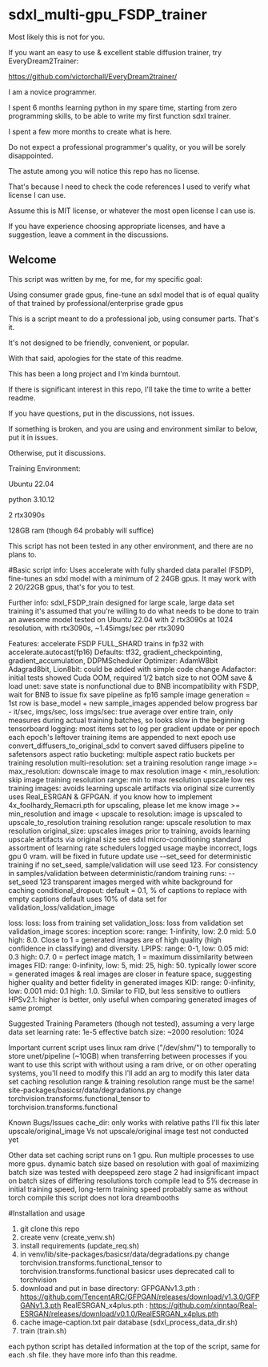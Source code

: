 # sdxl_multi-gpu_FSDP_trainer
Most likely this is not for you.

If you want an easy to use & excellent stable diffusion trainer, try EveryDream2Trainer:

https://github.com/victorchall/EveryDream2trainer/


I am a novice programmer.

I spent 6 months learning python in my spare time, starting from zero programming skills, to be able to write my first function sdxl trainer.

I spent a few more months to create what is here.

Do not expect a professional programmer's quality, or you will be sorely disappointed.


The astute among you will notice this repo has no license.

That's because I need to check the code references I used to verify what license I can use.

Assume this is MIT license, or whatever the most open license I can use is.

If you have experience choosing appropriate licenses, and have a suggestion, leave a comment in the discussions.


## Welcome
This script was written by me, for me, for my specific goal:

  Using consumer grade gpus, fine-tune an sdxl model that is of equal quality of that trained by professional/enterprise grade gpus


This is a script meant to do a professional job, using consumer parts.  That's it.

It's not designed to be friendly, convenient, or popular.


With that said, apologies for the state of this readme.

This has been a long project and I'm kinda burntout.

If there is significant interest in this repo, I'll take the time to write a better readme.

If you have questions, put in the discussions, not issues.

If something is broken, and you are using and environment similar to below, put it in issues.

Otherwise, put it discussions.


Training Environment:

Ubuntu 22.04

python 3.10.12

2 rtx3090s

128GB ram (though 64 probably will suffice)


This script has not been tested in any other environment, and there are no plans to.

#Basic script info:
Uses accelerate with fully sharded data parallel (FSDP), fine-tunes an sdxl model with a minimum of 2 24GB gpus.
It may work with 2 20/22GB gpus, that's for you to test.

Further info:
sdxl_FSDP_train
    designed for large scale, large data set training
    it's assumed that you're willing to do what needs to be done to train an awesome model
    tested on Ubuntu 22.04 with 2 rtx3090s
    at 1024 resolution, with rtx3090s, ~1.45imgs/sec per rtx3090

Features:
    accelerate FSDP FULL_SHARD
    trains in fp32 with accelerate.autocast(fp16)
    Defaults: tf32, gradient_checkpointing, gradient_accumulation, DDPMScheduler
    Optimizer: AdamW8bit
        Adagrad8bit, Lion8bit: could be added with simple code change
        Adafactor: initial tests showed Cuda OOM, required 1/2 batch size to not OOM
    save & load unet: save state is nonfunctional due to BNB incompatibility with FSDP, wait for BNB to issue fix
    save pipeline as fp16
    sample image generation = 1st row is base_model + new sample_images appended below
    progress bar - it/sec, imgs/sec, loss
        imgs/sec: true average over entire train, only measures during actual training batches, so looks slow in the beginning
    tensorboard logging: most items set to log per gradient update or per epoch
    each epoch's leftover training items are appended to next epoch
    use convert_diffusers_to_original_sdxl to convert saved diffusers pipeline to safetensors
    aspect ratio bucketing: multiple aspect ratio buckets per training resolution
    multi-resolution: set a training resolution range
        image >= max_resolution: downscale image to max resolution
  		  image < min_resolution: skip image
            training resolution range: min to max resolution
    upscale low res training images: avoids learning upscale artifacts via original size
        currently uses Real_ESRGAN & GFPGAN.
            if you know how to implement 4x_foolhardy_Remacri.pth for upscaling, please let me know
        image >= min_resolution and image < upscale to resolution:
			      image is upscaled to upscale_to_resolution
		training resolution range: upscale resolution to max resolution
    original_size: upscales images prior to training, avoids learning upscale artifacts via original size
        see sdxl micro-conditioning
    standard assortment of learning rate schedulers
    logged usage maybe incorrect, logs gpu 0 vram.  will be fixed in future update
    use --set_seed for deterministic training
        if no set_seed, sample/validation will use seed 123.
        For consistency in samples/validation between deterministic/random training runs: --set_seed 123
    transparent images merged with white background for caching
    conditional_dropout: default = 0.1, % of captions to replace with empty captions
    default uses 10% of data set for validation_loss/validation_image

loss:
    loss: loss from training set
    validation_loss: loss from validation set
validation_image scores:
    inception score: range: 1-infinity, low: 2.0 mid: 5.0 high: 8.0. Close to 1 = generated images are of high quality (high confidence in classifying) and diversity. 
    LPIPS: range: 0-1, low: 0.05 mid: 0.3 high: 0.7.  0 = perfect image match, 1 = maximum dissimilarity between images
    FID: range: 0-infinity, low: 5, mid: 25, high: 50. typically lower score = generated images & real images are closer in feature space, suggesting higher quality and better fidelity in generated images
    KID: range: 0-infinity, low: 0.001 mid: 0.1 high: 1.0. Similar to FID, but less sensitive to outliers
    HPSv2.1: higher is better, only useful when comparing generated images of same prompt

Suggested Training Parameters (though not tested), assuming a very large data set
    learning rate: 1e-5
    effective batch size: ~2000
    resolution: 1024

Important
    current script uses linux ram drive ("/dev/shm/") to temporally to store unet/pipeline (~10GB) when transferring between processes
        if you want to use this script with without using a ram drive, or on other operating systems, you'll need to modify this
        I'll add an arg to modify this later
    data set caching resolution range & training resolution range must be the same!
    site-packages/basicsr/data/degradations.py
        change torchvision.transforms.functional_tensor to torchvision.transforms.functional

Known Bugs/Issues
    cache_dir: only works with relative paths
        I'll fix this later
    upscale/original_image Vs not upscale/original image test not conducted yet

Other
    data set caching script runs on 1 gpu.  Run multiple processes to use more gpus.
    dynamic batch size based on resolution with goal of maximizing batch size was tested with deepspeed zero stage 2
        had insignificant impact on batch sizes of differing resolutions
    torch compile lead to 5% decrease in initial training speed, long-term training speed probably same as without torch compile
    this script does not lora dreambooths

#Installation and usage
  1) git clone this repo
  2) create venv (create_venv.sh)
  3) install requirements (update_req.sh)
  4) in venv/lib/site-packages/basicsr/data/degradations.py
       change torchvision.transforms.functional_tensor to torchvision.transforms.functional
       basicsr uses deprecated call to torchvision
  5) download and put in base directory:
      GFPGANv1.3.pth : https://github.com/TencentARC/GFPGAN/releases/download/v1.3.0/GFPGANv1.3.pth
      RealESRGAN_x4plus.pth : https://github.com/xinntao/Real-ESRGAN/releases/download/v0.1.0/RealESRGAN_x4plus.pth
  7) cache image-caption.txt pair database (sdxl_process_data_dir.sh)
  8) train (train.sh)

each python script has detailed information at the top of the script, same for each .sh file.
they have more info than this readme.
